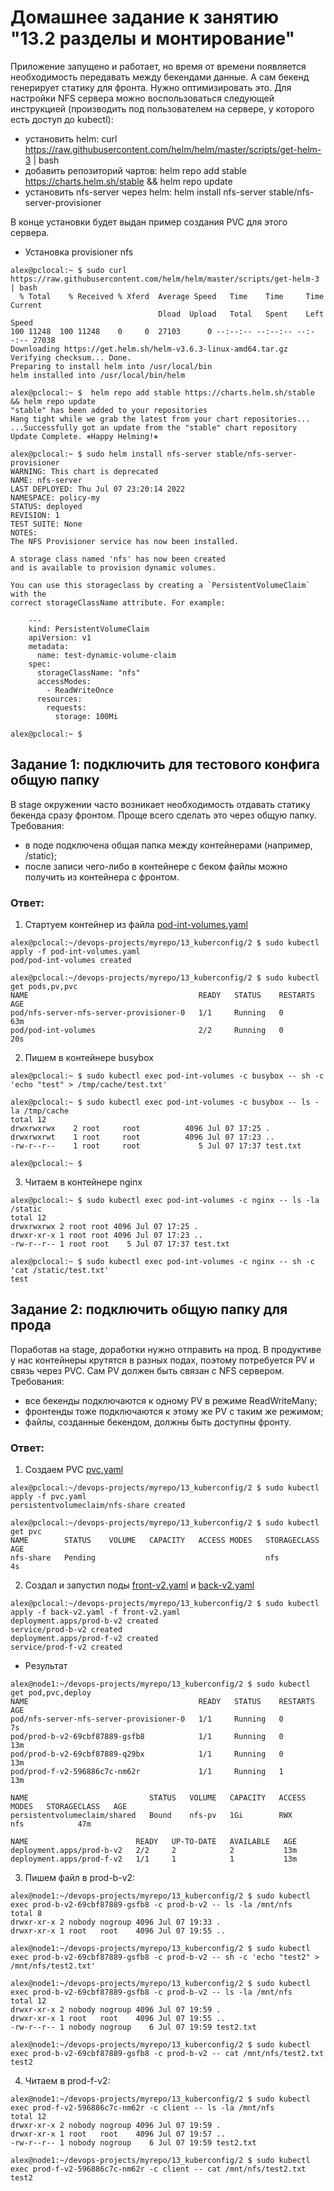 # Домашнее задание к занятию "13.2 разделы и монтирование"
Приложение запущено и работает, но время от времени появляется необходимость передавать между бекендами данные. А сам бекенд генерирует статику для фронта. Нужно оптимизировать это.
Для настройки NFS сервера можно воспользоваться следующей инструкцией (производить под пользователем на сервере, у которого есть доступ до kubectl):
* установить helm: curl https://raw.githubusercontent.com/helm/helm/master/scripts/get-helm-3 | bash
* добавить репозиторий чартов: helm repo add stable https://charts.helm.sh/stable && helm repo update
* установить nfs-server через helm: helm install nfs-server stable/nfs-server-provisioner

В конце установки будет выдан пример создания PVC для этого сервера.

* Установка provisioner nfs

```
alex@pclocal:~ $ sudo curl https://raw.githubusercontent.com/helm/helm/master/scripts/get-helm-3 | bash
  % Total    % Received % Xferd  Average Speed   Time    Time     Time  Current
                                 Dload  Upload   Total   Spent    Left  Speed
100 11248  100 11248    0     0  27103      0 --:--:-- --:--:-- --:--:-- 27038
Downloading https://get.helm.sh/helm-v3.6.3-linux-amd64.tar.gz
Verifying checksum... Done.
Preparing to install helm into /usr/local/bin
helm installed into /usr/local/bin/helm

alex@pclocal:~ $  helm repo add stable https://charts.helm.sh/stable && helm repo update
"stable" has been added to your repositories
Hang tight while we grab the latest from your chart repositories...
...Successfully got an update from the "stable" chart repository
Update Complete. ⎈Happy Helming!⎈

alex@pclocal:~ $ sudo helm install nfs-server stable/nfs-server-provisioner
WARNING: This chart is deprecated
NAME: nfs-server
LAST DEPLOYED: Thu Jul 07 23:20:14 2022
NAMESPACE: policy-my
STATUS: deployed
REVISION: 1
TEST SUITE: None
NOTES:
The NFS Provisioner service has now been installed.

A storage class named 'nfs' has now been created
and is available to provision dynamic volumes.

You can use this storageclass by creating a `PersistentVolumeClaim` with the
correct storageClassName attribute. For example:

    ---
    kind: PersistentVolumeClaim
    apiVersion: v1
    metadata:
      name: test-dynamic-volume-claim
    spec:
      storageClassName: "nfs"
      accessModes:
        - ReadWriteOnce
      resources:
        requests:
          storage: 100Mi

alex@pclocal:~ $ 
```

## Задание 1: подключить для тестового конфига общую папку
В stage окружении часто возникает необходимость отдавать статику бекенда сразу фронтом. Проще всего сделать это через общую папку. Требования:
* в поде подключена общая папка между контейнерами (например, /static);
* после записи чего-либо в контейнере с беком файлы можно получить из контейнера с фронтом.

### Ответ:

1. Стартуем контейнер из файла [pod-int-volumes.yaml](./pod-int-volumes.yaml)
```
alex@pclocal:~/devops-projects/myrepo/13_kuberconfig/2 $ sudo kubectl apply -f pod-int-volumes.yaml 
pod/pod-int-volumes created

alex@pclocal:~/devops-projects/myrepo/13_kuberconfig/2 $ sudo kubectl get pods,pv,pvc
NAME                                      READY   STATUS    RESTARTS   AGE
pod/nfs-server-nfs-server-provisioner-0   1/1     Running   0          63m
pod/pod-int-volumes                       2/2     Running   0          20s
```
2. Пишем в контейнере busybox
```
alex@pclocal:~ $ sudo kubectl exec pod-int-volumes -c busybox -- sh -c 'echo "test" > /tmp/cache/test.txt'

alex@pclocal:~ $ sudo kubectl exec pod-int-volumes -c busybox -- ls -la /tmp/cache
total 12
drwxrwxrwx    2 root     root          4096 Jul 07 17:25 .
drwxrwxrwt    1 root     root          4096 Jul 07 17:23 ..
-rw-r--r--    1 root     root             5 Jul 07 17:37 test.txt

alex@pclocal:~ $ 
```
3. Читаем в контейнере nginx
```
alex@pclocal:~ $ sudo kubectl exec pod-int-volumes -c nginx -- ls -la /static
total 12
drwxrwxrwx 2 root root 4096 Jul 07 17:25 .
drwxr-xr-x 1 root root 4096 Jul 07 17:23 ..
-rw-r--r-- 1 root root    5 Jul 07 17:37 test.txt

alex@pclocal:~ $ sudo kubectl exec pod-int-volumes -c nginx -- sh -c 'cat /static/test.txt'
test

```
## Задание 2: подключить общую папку для прода
Поработав на stage, доработки нужно отправить на прод. В продуктиве у нас контейнеры крутятся в разных подах, поэтому потребуется PV и связь через PVC. Сам PV должен быть связан с NFS сервером. Требования:
* все бекенды подключаются к одному PV в режиме ReadWriteMany;
* фронтенды тоже подключаются к этому же PV с таким же режимом;
* файлы, созданные бекендом, должны быть доступны фронту.

### Ответ:

1. Создаем PVC [pvc.yaml](./pvc.yaml)
```
alex@pclocal:~/devops-projects/myrepo/13_kuberconfig/2 $ sudo kubectl apply -f pvc.yaml 
persistentvolumeclaim/nfs-share created

alex@pclocal:~/devops-projects/myrepo/13_kuberconfig/2 $ sudo kubectl get pvc
NAME        STATUS    VOLUME   CAPACITY   ACCESS MODES   STORAGECLASS   AGE
nfs-share   Pending                                      nfs            4s
```
2. Создал и запустил поды [front-v2.yaml](./front-v2.yaml) и [back-v2.yaml](./back-v2.yaml)
```
alex@pclocal:~/devops-projects/myrepo/13_kuberconfig/2 $ sudo kubectl apply -f back-v2.yaml -f front-v2.yaml 
deployment.apps/prod-b-v2 created
service/prod-b-v2 created
deployment.apps/prod-f-v2 created
service/prod-f-v2 created
```
- Результат
```
alex@node1:~/devops-projects/myrepo/13_kuberconfig/2 $ sudo kubectl get pod,pvc,deploy
NAME                                      READY   STATUS    RESTARTS   AGE
pod/nfs-server-nfs-server-provisioner-0   1/1     Running   0          7s
pod/prod-b-v2-69cbf87889-gsfb8            1/1     Running   0          13m
pod/prod-b-v2-69cbf87889-q29bx            1/1     Running   0          13m
pod/prod-f-v2-596886c7c-nm62r             1/1     Running   1          13m

NAME                           STATUS   VOLUME   CAPACITY   ACCESS MODES   STORAGECLASS   AGE
persistentvolumeclaim/shared   Bound    nfs-pv   1Gi        RWX            nfs            47m

NAME                        READY   UP-TO-DATE   AVAILABLE   AGE
deployment.apps/prod-b-v2   2/2     2            2           13m
deployment.apps/prod-f-v2   1/1     1            1           13m
```
3. Пишем файл в prod-b-v2:
```
alex@node1:~/devops-projects/myrepo/13_kuberconfig/2 $ sudo kubectl exec prod-b-v2-69cbf87889-gsfb8 -c prod-b-v2 -- ls -la /mnt/nfs
total 8
drwxr-xr-x 2 nobody nogroup 4096 Jul 07 19:33 .
drwxr-xr-x 1 root   root    4096 Jul 07 19:55 ..

alex@node1:~/devops-projects/myrepo/13_kuberconfig/2 $ sudo kubectl exec prod-b-v2-69cbf87889-gsfb8 -c prod-b-v2 -- sh -c 'echo "test2" > /mnt/nfs/test2.txt'

alex@node1:~/devops-projects/myrepo/13_kuberconfig/2 $ sudo kubectl exec prod-b-v2-69cbf87889-gsfb8 -c prod-b-v2 -- ls -la /mnt/nfs
total 12
drwxr-xr-x 2 nobody nogroup 4096 Jul 07 19:59 .
drwxr-xr-x 1 root   root    4096 Jul 07 19:55 ..
-rw-r--r-- 1 nobody nogroup    6 Jul 07 19:59 test2.txt

alex@node1:~/devops-projects/myrepo/13_kuberconfig/2 $ sudo kubectl exec prod-b-v2-69cbf87889-gsfb8 -c prod-b-v2 -- cat /mnt/nfs/test2.txt
test2
```

4. Читаем в prod-f-v2:
```
alex@node1:~/devops-projects/myrepo/13_kuberconfig/2 $ sudo kubectl exec prod-f-v2-596886c7c-nm62r -c client -- ls -la /mnt/nfs
total 12
drwxr-xr-x 2 nobody nogroup 4096 Jul 07 19:59 .
drwxr-xr-x 1 root   root    4096 Jul 07 19:57 ..
-rw-r--r-- 1 nobody nogroup    6 Jul 07 19:59 test2.txt

alex@node1:~/devops-projects/myrepo/13_kuberconfig/2 $ sudo kubectl exec prod-f-v2-596886c7c-nm62r -c client -- cat /mnt/nfs/test2.txt
test2
```